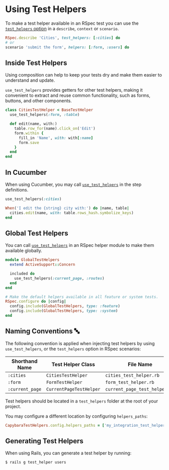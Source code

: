 [capybara dsl]: https://github.com/teamcapybara/capybara#the-dsl
[rspec_injection]: https://github.com/ElMassimo/capybara_test_helpers/blob/master/examples/rails_app/spec/system/cities_spec.rb#L7
[rspec_global_injection]: https://github.com/ElMassimo/capybara_test_helpers/blob/master/examples/rails_app/spec/system/support/default_test_helpers.rb#L8
[cucumber_injection]: https://github.com/ElMassimo/capybara_test_helpers/blob/master/examples/rails_app/features/step_definitions/city_steps.rb#L3
[example app]: https://github.com/ElMassimo/capybara_test_helpers/blob/master/examples/rails_app
[capybara_test_helpers_tests]: https://github.com/ElMassimo/capybara_test_helpers/blob/master/spec
[rspec matchers]: https://relishapp.com/rspec/rspec-expectations/docs/built-in-matchers

# Using Test Helpers

To make a test helper available in an RSpec test you can use the [`test_helpers` option][rspec_injection]
in a `describe`, `context` or `scenario`.

```ruby
RSpec.describe 'Cities', test_helpers: [:cities] do
# or
scenario 'submit the form', helpers: [:form, :users] do
```

## Inside Test Helpers

Using composition can help to keep your tests dry and make them easier to understand and update.

`use_test_helpers` provides getters for other test helpers, making it convenient to extract and reuse common functionality, such as forms, buttons, and other components.

```ruby
class CitiesTestHelper < BaseTestHelper
  use_test_helpers(:form, :table)

  def edit(name, with:)
    table.row_for(name).click_on('Edit')
    form.within {
      fill_in 'Name', with: with[:name]
      form.save
    }
  end
end
```

## In Cucumber

When using Cucumber, you may call [`use_test_helpers`][cucumber_injection] in the step definitions.

```ruby
use_test_helpers(:cities)

When('I edit the {string} city with:') do |name, table|
  cities.edit(name, with: table.rows_hash.symbolize_keys)
end
```

## Global Test Helpers

You can call [`use_test_helpers`][rspec_global_injection] in an RSpec helper module to make them available globally.

```ruby
module GlobalTestHelpers
  extend ActiveSupport::Concern

  included do
    use_test_helpers(:current_page, :routes)
  end
end

# Make the default helpers available in all feature or system tests.
RSpec.configure do |config|
  config.include(GlobalTestHelpers, type: :feature)
  config.include(GlobalTestHelpers, type: :system)
end
```

## Naming Conventions 🔤

The following convention is applied when injecting test helpers by using `use_test_helpers`, or the `test_helpers` option in RSpec scenarios:

| Shorthand Name                 | Test Helper Class        | File Name                                |
| ------------------------------ | ------------------------ | ---------------------------------------- |
| `:cities`                      | `CitiesTestHelper`       | `cities_test_helper.rb`     |
| `:form`                        | `FormTestHelper`         | `form_test_helper.rb`       |
| `:current_page`                | `CurrentPageTestHelper`  | `current_page_test_helper.rb`|


Test helpers should be located in a `test_helpers` folder at the root of your project.

You may configure a different location by configuring `helpers_paths`:

```ruby
CapybaraTestHelpers.config.helpers_paths = ['my_integration_test_helpers']
```

## Generating Test Helpers

When using Rails, you can generate a test helper by running:

    $ rails g test_helper users
